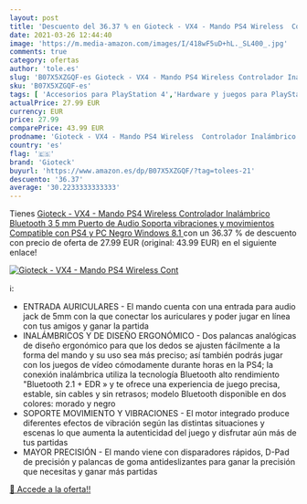 ```yaml
---
layout: post
title: 'Descuento del 36.37 % en Gioteck - VX4 - Mando PS4 Wireless  Cont'
date: 2021-03-26 12:44:40
image: 'https://m.media-amazon.com/images/I/418wF5uD+hL._SL400_.jpg'
comments: true
category: ofertas
author: 'tole.es'
slug: 'B07X5XZGQF-es Gioteck - VX4 - Mando PS4 Wireless Controlador Inalámbrico...'
sku: 'B07X5XZGQF-es'
tags: [ 'Accesorios para PlayStation 4','Hardware y juegos para PlayStation 4','Mandos y controles para PlayStation 4','Videojuegos','gioteck','ps4', ]
actualPrice: 27.99 EUR
currency: EUR
price: 27.99
comparePrice: 43.99 EUR
prodname: 'Gioteck - VX4 - Mando PS4 Wireless  Controlador Inalámbrico Bluetooth  3 5 mm Puerto de Audio  Soporta vibraciones y movimientos  Compatible con PS4 y PC Negro  Windows 8.1 '
country: 'es'
flag: '🇪🇸'
brand: 'Gioteck'
buyurl: 'https://www.amazon.es/dp/B07X5XZGQF/?tag=tolees-21'
descuento: '36.37'
average: '30.2233333333333'
---
```


Tienes [Gioteck - VX4 - Mando PS4 Wireless  Controlador Inalámbrico Bluetooth  3 5 mm Puerto de Audio  Soporta vibraciones y movimientos  Compatible con PS4 y PC Negro  Windows 8.1 ](https://www.amazon.es/dp/B07X5XZGQF/?tag=tolees-21) con un 36.37 % de descuento con precio de oferta de 27.99 EUR (original: 43.99 EUR) en el siguiente enlace!

[![Gioteck - VX4 - Mando PS4 Wireless  Cont](https://m.media-amazon.com/images/I/418wF5uD+hL._SL400_.jpg)](https://www.amazon.es/dp/B07X5XZGQF/?tag=tolees-21)

ℹ️:

- ENTRADA AURICULARES - El mando cuenta con una entrada para audio jack de 5mm con la que conectar los auriculares y poder jugar en línea con tus amigos y ganar la partida
- INALÁMBRICOS Y DE DISEÑO ERGONÓMICO - Dos palancas analógicas de diseño ergonómico para que los dedos se ajusten fácilmente a la forma del mando y su uso sea más preciso; así también podrás jugar con los juegos de vídeo cómodamente durante horas en la PS4; la conexión inalámbrica utiliza la tecnología Bluetooth alto rendimiento "Bluetooth 2.1 + EDR » y te ofrece una experiencia de juego precisa, estable, sin cables y sin retrasos; modelo Bluetooth disponible en dos colores: morado y negro
- SOPORTE MOVIMIENTO Y VIBRACIONES - El motor integrado produce diferentes efectos de vibración según las distintas situaciones y escenas lo que aumenta la autenticidad del juego y disfrutar aún más de tus partidas
- MAYOR PRECISIÓN - El mando viene con disparadores rápidos, D-Pad de precisión y palancas de goma antideslizantes para ganar la precisión que necesitas y ganar más partidas

[🛒 Accede a la oferta!!](https://www.amazon.es/dp/B07X5XZGQF/?tag=tolees-21)
